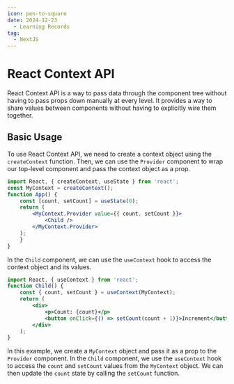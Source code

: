 ```yaml
---
icon: pen-to-square
date: 2024-12-23
  - Learning Records
tag:
  - NextJS
---
```


# React Context API
React Context API is a way to pass data through the component tree without having to pass props down manually at every level. It provides a way to share values between components without having to explicitly wire them together.

## Basic Usage
To use React Context API, we need to create a context object using the `createContext` function. Then, we can use the `Provider` component to wrap our top-level component and pass the context object as a prop.
```jsx
import React, { createContext, useState } from 'react';
const MyContext = createContext();
function App() {
    const [count, setCount] = useState(0);
    return (
        <MyContext.Provider value={{ count, setCount }}>
            <Child />
        </MyContext.Provider>
    );
    }
}
```
In the `Child` component, we can use the `useContext` hook to access the context object and its values.
```jsx
import React, { useContext } from 'react';
function Child() {
    const { count, setCount } = useContext(MyContext);
    return (
        <div>
            <p>Count: {count}</p>
            <button onClick={() => setCount(count + 1)}>Increment</button>
        </div>
    );
}
```
In this example, we create a `MyContext` object and pass it as a prop to the `Provider` component. In the `Child` component, we use the `useContext` hook to access the `count` and `setCount` values from the `MyContext` object. We can then update the `count` state by calling the `setCount` function. 
